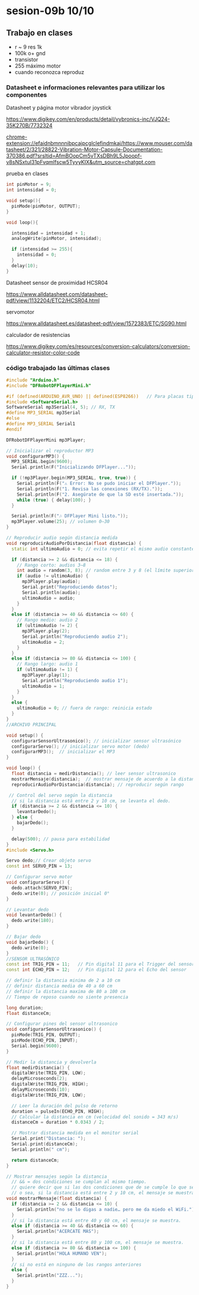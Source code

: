 # sesion-09b 10/10

## Trabajo en clases

- r   ~ 9 res 1k
- 100k o+ gnd
- transistor
- 255 máximo motor
- cuando reconozca reproduz
  
### Datasheet e informaciones relevantes para utilizar los componentes

Datasheet y página motor vibrador joystick

<https://www.digikey.com/en/products/detail/vybronics-inc/VJQ24-35K270B/7732324>

<chrome-extension://efaidnbmnnnibpcajpcglclefindmkaj/https://www.mouser.com/datasheet/2/321/28822-Vibration-Motor-Capsule-Documentation-370386.pdf?srsltid=AfmBOopCm5vTXsDBh9L5Jpoopf-v8sNSxtuI31pFvqmlfscw5TyvyKIX&utm_source=chatgpt.com>

prueba en clases

```cpp
int pinMotor = 9;
int intensidad = 0;

void setup(){
  pinMode(pinMotor, OUTPUT);
}

void loop(){

  intensidad = intensidad + 1;
  analogWrite(pinMotor, intensidad);

  if (intensidad >= 255){
    intensidad = 0;
  }
  delay(10);
}
```

Datasheet sensor de proximidad HCSR04

<https://www.alldatasheet.com/datasheet-pdf/view/1132204/ETC2/HCSR04.html>

servomotor

 <https://www.alldatasheet.es/datasheet-pdf/view/1572383/ETC/SG90.html>

calculador de resistencias

 <https://www.digikey.com/es/resources/conversion-calculators/conversion-calculator-resistor-color-code>

### código trabajado las últimas clases

```cpp
#include "Arduino.h"
#include "DFRobotDFPlayerMini.h"

#if (defined(ARDUINO_AVR_UNO) || defined(ESP8266))   // Para placas tipo UNO o ESP8266
#include <SoftwareSerial.h>
SoftwareSerial mp3Serial(4, 5); // RX, TX
#define MP3_SERIAL mp3Serial
#else
#define MP3_SERIAL Serial1
#endif

DFRobotDFPlayerMini mp3Player;

// Inicializar el reproductor MP3
void configurarMP3() {
  MP3_SERIAL.begin(9600);
  Serial.println(F("Inicializando DFPlayer..."));

  if (!mp3Player.begin(MP3_SERIAL, true, true)) {
    Serial.println(F("⚠️ Error: No se pudo iniciar el DFPlayer."));
    Serial.println(F("1. Revisa las conexiones (RX/TX)."));
    Serial.println(F("2. Asegúrate de que la SD esté insertada."));
    while (true) { delay(100); }
  }

  Serial.println(F("🎶 DFPlayer Mini listo."));
  mp3Player.volume(25); // volumen 0–30
}

// Reproducir audio según distancia medida
void reproducirAudioPorDistancia(float distancia) {
  static int ultimoAudio = 0; // evita repetir el mismo audio constantemente

  if (distancia >= 2 && distancia <= 18) {
    // Rango corto: audios 3–8
    int audio = random(3, 8); // random entre 3 y 8 (el límite superior no se incluye)
    if (audio != ultimoAudio) {
      mp3Player.play(audio);
      Serial.print("Reproduciendo datos");
      Serial.println(audio);
      ultimoAudio = audio;
    }
  } 
  else if (distancia >= 40 && distancia <= 60) {
    // Rango medio: audio 2
    if (ultimoAudio != 2) {
      mp3Player.play(2);
      Serial.println("Reproduciendo audio 2");
      ultimoAudio = 2;
    }
  } 
  else if (distancia >= 80 && distancia <= 100) {
    // Rango largo: audio 1
    if (ultimoAudio != 1) {
      mp3Player.play(1);
      Serial.println("Reproduciendo audio 1");
      ultimoAudio = 1;
    }
  } 
  else {
    ultimoAudio = 0; // fuera de rango: reinicia estado
  }
}
//ARCHIVO PRINCIPAL

void setup() {
  configurarSensorUltrasonico(); // inicializar sensor ultrasónico
  configurarServo(); // inicializar servo motor (dedo)
  configurarMP3();  // inicializar el MP3
}

void loop() {
  float distancia = medirDistancia(); // leer sensor ultrasonico
  mostrarMensaje(distancia);  // mostrar mensaje de acuerdo a la distancia
  reproducirAudioPorDistancia(distancia); // reproducir según rango

 // Control del servo según la distancia
  // si la distancia está entre 2 y 10 cm, se levanta el dedo.
  if (distancia >= 2 && distancia <= 10) {
    levantarDedo();
  } else {
    bajarDedo();
  }

  delay(500); // pausa para estabilidad
}
#include <Servo.h>

Servo dedo;// Crear objeto servo
const int SERVO_PIN = 13;

// Configurar servo motor
void configurarServo() {
  dedo.attach(SERVO_PIN);
  dedo.write(0); // posición inicial 0°
}

// Levantar dedo
void levantarDedo() {
  dedo.write(180);
}

// Bajar dedo
void bajarDedo() {
  dedo.write(0);
}
//SENSOR ULTRASÓNICO
const int TRIG_PIN = 11;   // Pin digital 11 para el Trigger del sensor
const int ECHO_PIN = 12;   // Pin digital 12 para el Echo del sensor

// definir la distancia minima de 2 a 10 cm
// definir distancia media de 40 a 60 cm
// definir la distancia maxima de 80 a 100 cm
// Tiempo de reposo cuando no siente presencia 

long duration;
float distanceCm;

// Configurar pines del sensor ultrasonico
void configurarSensorUltrasonico() {
  pinMode(TRIG_PIN, OUTPUT);
  pinMode(ECHO_PIN, INPUT);
  Serial.begin(9600);
}

// Medir la distancia y devolverla
float medirDistancia() {
  digitalWrite(TRIG_PIN, LOW);
  delayMicroseconds(2);
  digitalWrite(TRIG_PIN, HIGH);
  delayMicroseconds(10);
  digitalWrite(TRIG_PIN, LOW);

  // Leer la duración del pulso de retorno
  duration = pulseIn(ECHO_PIN, HIGH);
  // Calcular la distancia en cm (velocidad del sonido = 343 m/s)
  distanceCm = duration * 0.0343 / 2;

  // Mostrar distancia medida en el monitor serial
  Serial.print("Distancia: ");
  Serial.print(distanceCm);
  Serial.println(" cm");

  return distanceCm;
}

// Mostrar mensajes según la distancia
  // && = dos condiciones se cumplan al mismo tiempo.
  // quiere decir que si las dos condiciones que de se cumple lo que sea que pida
  // o sea, si la distancia está entre 2 y 10 cm, el mensaje se muestra.
void mostrarMensaje(float distancia) {
  if (distancia >= 2 && distancia <= 10) {
    Serial.println("no se lo digas a nadie… pero me da miedo el WiFi.");
  }
  // si la distancia está entre 40 y 60 cm, el mensaje se muestra.
  else if (distancia >= 40 && distancia <= 60) {
    Serial.println("ACERCATE MAS");
  }
  // si la distancia está entre 80 y 100 cm, el mensaje se muestra.
  else if (distancia >= 80 && distancia <= 100) {
    Serial.println("HOLA HUMANO VEN");
  }
  // si no está en ninguno de los rangos anteriores
  else {
    Serial.println("ZZZ...");
  }
}
```
